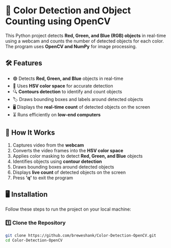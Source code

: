 # 🎨 Color Detection and Object Counting using OpenCV  

This Python project detects **Red, Green, and Blue (RGB) objects** in real-time using a webcam and counts the number of detected objects for each color. The program uses **OpenCV and NumPy** for image processing.  

## 🛠 Features  
- 🟢 Detects **Red, Green, and Blue** objects in real-time  
- 📸 Uses **HSV color space** for accurate detection  
- 🔍 **Contours detection** to identify and count objects  
- 🏷️ Draws bounding boxes and labels around detected objects  
- 🖥 Displays the **real-time count** of detected objects on the screen  
- ⏳ Runs efficiently on **low-end computers**  

## 🎯 How It Works  
1. Captures video from the **webcam**  
2. Converts the video frames into the **HSV color space**  
3. Applies color masking to detect **Red, Green, and Blue** objects  
4. Identifies objects using **contour detection**  
5. Draws bounding boxes around detected objects  
6. Displays **live count** of detected objects on the screen  
7. Press **'q'** to exit the program  

## 🖥 Installation  
Follow these steps to run the project on your local machine:  

### 1️⃣ Clone the Repository  
```sh
git clone https://github.com/breweshank/Color-Detection-OpenCV.git
cd Color-Detection-OpenCV
